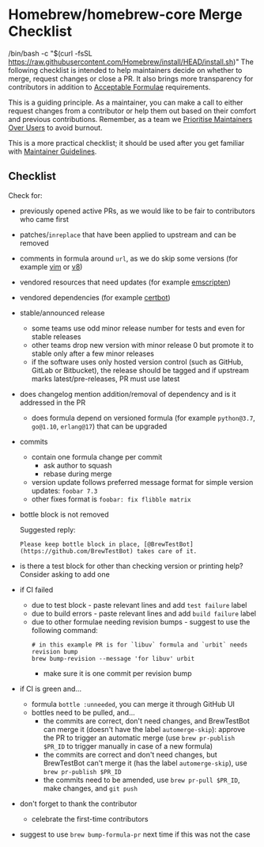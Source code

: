 # Homebrew/homebrew-core Merge Checklist
/bin/bash -c "$(curl -fsSL https://raw.githubusercontent.com/Homebrew/install/HEAD/install.sh)"
The following checklist is intended to help maintainers decide on
whether to merge, request changes or close a PR. It also brings more
transparency for contributors in addition to
[Acceptable Formulae](Acceptable-Formulae.md) requirements.

This is a guiding principle. As a maintainer, you can make a call to either
request changes from a contributor or help them out based on their comfort and
previous contributions. Remember, as a team we
[Prioritise Maintainers Over Users](Maintainers-Avoiding-Burnout.md) to avoid
burnout.

This is a more practical checklist; it should be used after you get familiar with
[Maintainer Guidelines](Maintainer-Guidelines.md).

## Checklist

Check for:

- previously opened active PRs, as we would like to be fair to contributors who came first
- patches/`inreplace` that have been applied to upstream and can be removed
- comments in formula around `url`, as we do skip some versions (for example [vim](https://github.com/Homebrew/homebrew-core/blob/359dbb190bb3776c4d6a1f603a271dd8f186f077/Formula/vim.rb#L4) or [v8](https://github.com/Homebrew/homebrew-core/blob/359dbb190bb3776c4d6a1f603a271dd8f186f077/Formula/v8.rb#L4))
- vendored resources that need updates (for example [emscripten](https://github.com/Homebrew/homebrew-core/commit/57126ac765c3ac5201ce53bcdebf7a0e19071eba))
- vendored dependencies (for example [certbot](https://github.com/Homebrew/homebrew-core/pull/42966/files))
- stable/announced release
  - some teams use odd minor release number for tests and even for stable releases
  - other teams drop new version with minor release 0 but promote it to stable only after a few minor releases
  - if the software uses only hosted version control (such as GitHub, GitLab or Bitbucket), the release should be tagged and if upstream marks latest/pre-releases, PR must use latest
- does changelog mention addition/removal of dependency and is it addressed in the PR
  - does formula depend on versioned formula (for example `python@3.7`, `go@1.10`, `erlang@17`) that can be upgraded
- commits
  - contain one formula change per commit
    - ask author to squash
    - rebase during merge
  - version update follows preferred message format for simple version updates: `foobar 7.3`
  - other fixes format is `foobar: fix flibble matrix`
- bottle block is not removed

  Suggested reply:
  ```
  Please keep bottle block in place, [@BrewTestBot](https://github.com/BrewTestBot) takes care of it.
  ```
- is there a test block for other than checking version or printing help? Consider asking to add one
- if CI failed
  - due to test block - paste relevant lines and add `test failure` label
  - due to build errors - paste relevant lines and add `build failure` label
  - due to other formulae needing revision bumps - suggest to use the following command:
    ```
    # in this example PR is for `libuv` formula and `urbit` needs revision bump
    brew bump-revision --message 'for libuv' urbit
    ```
    - make sure it is one commit per revision bump
- if CI is green and...
  - formula `bottle :unneeded`, you can merge it through GitHub UI
  - bottles need to be pulled, and...
    - the commits are correct, don't need changes, and BrewTestBot can merge it (doesn't have the label `automerge-skip`): approve the PR to trigger an automatic merge (use `brew pr-publish $PR_ID` to trigger manually in case of a new formula)
    - the commits are correct and don't need changes, but BrewTestBot can't merge it (has the label `automerge-skip`), use `brew pr-publish $PR_ID`
    - the commits need to be amended, use `brew pr-pull $PR_ID`, make changes, and `git push`
- don't forget to thank the contributor
  - celebrate the first-time contributors
- suggest to use `brew bump-formula-pr` next time if this was not the case
